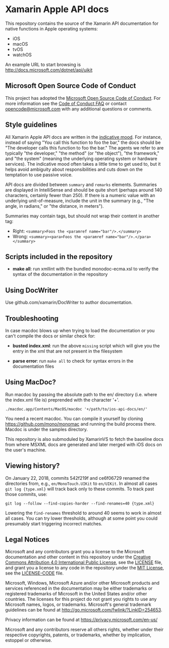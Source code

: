 # Xamarin Apple API docs

This repository contains the source of the Xamarin API documentation for native functions in Apple operating systems:

- iOS
- macOS
- tvOS
- watchOS

An example URL to start browsing is http://docs.microsoft.com/dotnet/api/uikit

## Microsoft Open Source Code of Conduct

This project has adopted the [Microsoft Open Source Code of Conduct](https://opensource.microsoft.com/codeofconduct/).
For more information see the [Code of Conduct FAQ](https://opensource.microsoft.com/codeofconduct/faq/) or contact [opencode@microsoft.com](mailto:opencode@microsoft.com) with any additional questions or comments.

## Style guidelines

All Xamarin Apple API docs are written in the [indicative mood](https://grammarist.com/grammar/english-moods/). For instance, instead of saying "You call this function to foo the bar," the docs should be "The developer calls this function to foo the bar." The agents we refer to are typically "the developer," "the method" (or "the object"), "the framework," and "the system" (meaning the underlying operating system or hardware services). The indicative mood often takes a little time to get used to, but it helps avoid ambiguity about responsibilities and cuts down on the temptation to use passive voice. 

API docs are divided between `summary` and `remarks` elements. Summaries are displayed in IntelliSense and should be quite short (perhaps around 140 characters, certainly fewer than 250). If there is a numeric value with an underlying unit-of-measure, include the unit in the summary (e.g., "The angle, in radians," or "the distance, in meters"). 

Summaries may contain tags, but should not wrap their content in another tag:

- Right: `<summary>Foos the <paramref name="bar"/>.</summary>` 
- Wrong: `<summary><para>Foos the <paramref name="bar"/>.</para></summary>`

## Scripts included in the repository

- **make all**: run xmllint with the bundled monodoc-ecma.xsl to
   verify the syntax of the documentation in the repository

## Using DocWriter

Use github.com/xamarin/DocWriter to author documentation.

## Troubleshooting

In case macdoc blows up when trying to load the documentation or you can't compile the docs or similar check for:

- **busted index.xml**: run the above `missing` script which will
    give you the entry in the xml that are not present in the
    filesystem

- **parse error**: run `make all` to check for syntax errors in the
    documentation files

## Using MacDoc?

Run macdoc by passing the absolute path to the en/ directory
(i.e. where the index.xml file is) preprended with the character '+'.

    ./macdoc.app/Contents/MacOS/macdoc '+/path/to/ios-api-docs/en/'

You need a recent macdoc. You can compile it yourself by cloning
https://github.com/mono/monomac and running the build process
there. Macdoc is under the samples directory.

This repository is also submoduled by XamarinVS to fetch the baseline docs from where MSXML docs are generated and later merged with iOS docs on the user's machine.

## Viewing history?

On January 22, 2018, commits 542f219f and ce6f06729 renamed the directories from, e.g., `en/MonoTouch.UIKit` to `en/UIKit`. In almost all cases `git log {type.xml}` will track back only to these commits. To track past those commits, use:

    git log --follow --find-copies-harder --find-renames=40 {type.xml}
    
Lowering the `find-renames` threshold to around 40 seems to work   in almost all cases. You can try lower thresholds, although at some point you could presumably start triggering incorrect matches. 

## Legal Notices

Microsoft and any contributors grant you a license to the Microsoft documentation and other content
in this repository under the [Creative Commons Attribution 4.0 International Public License](https://creativecommons.org/licenses/by/4.0/legalcode),
see the [LICENSE](LICENSE) file, and grant you a license to any code in the repository under the [MIT License](https://opensource.org/licenses/MIT), see the
[LICENSE-CODE](LICENSE-CODE) file.

Microsoft, Windows, Microsoft Azure and/or other Microsoft products and services referenced in the documentation
may be either trademarks or registered trademarks of Microsoft in the United States and/or other countries.
The licenses for this project do not grant you rights to use any Microsoft names, logos, or trademarks.
Microsoft's general trademark guidelines can be found at http://go.microsoft.com/fwlink/?LinkID=254653.

Privacy information can be found at https://privacy.microsoft.com/en-us/

Microsoft and any contributors reserve all others rights, whether under their respective copyrights, patents,
or trademarks, whether by implication, estoppel or otherwise.
